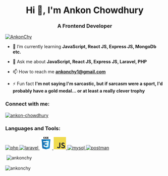 <h1 align="center">Hi 👋, I'm Ankon Chowdhury</h1>
<h3 align="center">A Frontend Developer</h3>

<p align="left"> <a href="https://github.com/ryo-ma/github-profile-trophy"><img src="https://github-profile-trophy.vercel.app/?username=AnkonChy" alt="AnkonChy" /></a> </p>

- 🌱 I’m currently learning **JavaScript, React JS, Express JS, MongoDb etc.**

- 💬 Ask me about **JavaScript, React JS, Express JS, Laravel, PHP**

- 📫 How to reach me **ankonchy1@gmail.com**

- ⚡ Fun fact **I'm not saying I'm sarcastic, but if sarcasm were a sport, I'd probably have a gold medal... or at least a really clever trophy**

<h3 align="left">Connect with me:</h3>
<p align="left">
<a href="https://www.linkedin.com/in/ankonchybd/" target="blank"><img align="center" src="https://raw.githubusercontent.com/rahuldkjain/github-profile-readme-generator/master/src/images/icons/Social/linked-in-alt.svg" alt="ankon-chowdhury" height="30" width="40" /></a>
<!-- <a href="https://fb.com/angon.chy" target="blank"><img align="center" src="https://raw.githubusercontent.com/rahuldkjain/github-profile-readme-generator/master/src/images/icons/Social/facebook.svg" alt="angon.chy" height="30" width="40" /></a> -->
</p>
</p>

<h3 align="left">Languages and Tools:</h3>
<p align="left"> 
  <a href="https://www.php.net/" target="_blank" rel="noreferrer"> <img src="https://www.vectorlogo.zone/logos/php/php-icon.svg" alt="php" width="40" height="40"/> </a>
  <a href="https://laravel.com/" target="_blank" rel="noreferrer"> <img src="https://www.vectorlogo.zone/logos/laravel/laravel-icon.svg" alt="laravel" width="40" height="40"/> </a>
  <a href="https://www.w3schools.com/css/" target="_blank" rel="noreferrer"> <img src="https://raw.githubusercontent.com/devicons/devicon/master/icons/css3/css3-original-wordmark.svg" alt="css3" width="40" height="40"/> </a>
  <a href="https://www.w3schools.com/js/" target="_blank" rel="noreferrer"> <img src="https://raw.githubusercontent.com/devicons/devicon/master/icons/javascript/javascript-original.svg" alt="javascript" width="40" height="40"/> </a>
  <a href="https://www.mysql.com/" target="_blank" rel="noreferrer"> <img src="https://www.vectorlogo.zone/logos/mysql/mysql-icon.svg" alt="mysql" width="40" height="40"/> </a>
  <a href="https://www.postman.com" target="_blank" rel="noreferrer"> <img src="https://www.vectorlogo.zone/logos/getpostman/getpostman-icon.svg" alt="postman" width="40" height="40"/> </a>
  <!-- Add any additional Laravel-specific tools and technologies here -->
</p>

<p>&nbsp;<img align="center" src="https://github-readme-stats.vercel.app/api?username=ankonchy&show_icons=true&locale=en" alt="ankonchy" /></p>

<p><img align="center" src="https://github-readme-streak-stats.herokuapp.com/?user=ankonchy&" alt="ankonchy" /></p>
